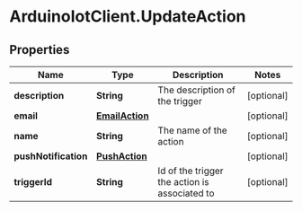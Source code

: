 # ArduinoIotClient.UpdateAction

## Properties

Name | Type | Description | Notes
------------ | ------------- | ------------- | -------------
**description** | **String** | The description of the trigger | [optional] 
**email** | [**EmailAction**](EmailAction.md) |  | [optional] 
**name** | **String** | The name of the action | [optional] 
**pushNotification** | [**PushAction**](PushAction.md) |  | [optional] 
**triggerId** | **String** | Id of the trigger the action is associated to | [optional] 


